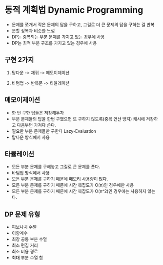 # 동적 계획법 Dynamic Programming

- 문제를 쪼개서 작은 문제의 답을 구하고, 그걸로 더 큰 문제의 답을 구하는 걸 반복
- 분할 정복과 비슷한 느낌
- DP는 중복되는 부분 문제를 가지고 있는 경우에 사용
- DP는 최적 부분 구조를 가지고 있는 경우에 사용

## 구현 2가지

1. 탑다운 -> 재귀 -> 메모이제이션

2. 바텀업 -> 반복문 -> 타뷸레이션

## 메모이제이션

- 한 번 구한 답들은 저장해두자
- 부분 문제들의 답을 한번 구했으면 또 구하지 않도록(중복 연산 방지) 캐시에 저장하고 다음부턴 가져다 쓴다.
- 필요한 부분 문제들만 구한다 Lazy-Evaluation
- 탑다운 방식에서 사용

## 타뷸레이션

- 모든 부분 문제를 구해놓고 그걸로 큰 문제를 푼다.
- 바텀업 방식에서 사용
- 모든 부분 문제를 구하기 때문에 메모리 사용량이 많다.
- 모든 부분 문제를 구하기 때문에 시간 복잡도가 O(n)인 경우에만 사용
- 모든 부분 문제를 구하기 때문에 시간 복잡도가 O(n^2)인 경우에는 사용하지 않는다.

## DP 문제 유형

- 피보나치 수열
- 이항계수
- 최장 공통 부분 수열
- 최소 편집 거리
- 최소 비용 경로
- 최대 부분 수열 합

